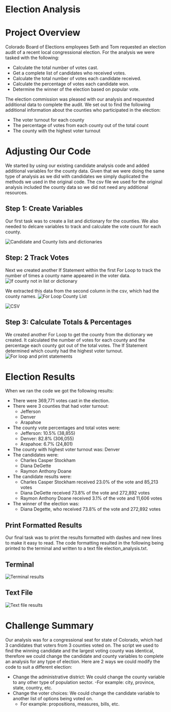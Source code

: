 # Election Analysis

# Project Overview
Colorado Board of Elections employees Seth and Tom requested an election audit of a recent local congressional election. For the analysis we were tasked with the following:

- Calculate the total number of votes cast. 
- Get a complete list of candidates who received votes. 
- Calculate the total number of votes each candidate received. 
- Calculate the percentage of votes each candidate won.
- Determine the winner of the election based on popular vote.

The election commission was pleased with our analysis and requested additional data to complete the audit. We set out to find the following additional information about the counties who participated in the election: 
- The voter turnout for each county
- The percentage of votes from each county out of the total count
- The county with the highest voter turnout 

# Adjusting Our Code 
We started by using our existing candidate analysis code and added additional variables for the county data. Given that we were doing the same type of analysis as we did with candidates we simply duplicated the methods we used in the original code. The csv file we used for the original analysis included the county data so we did not need any additional resources. 

## Step 1: Create Variables
Our first task was to create a list and dictionary for the counties. We also needed to delcare variables to track and calculate the vote count for each county. 

![Candidate and County lists and dictionaries](https://user-images.githubusercontent.com/66224990/166068736-2c787f27-bf50-4336-a7c8-94bee4ab98f4.png)

## Step: 2 Track Votes
Next we created another If Statement within the first For Loop to track the number of times a county name appeared in the voter data. 
![If county not in list or dictionary](https://user-images.githubusercontent.com/66224990/166069260-f264ce23-f5a7-491a-8a60-ca9ec455095b.png)

We extracted this data from the second column in the csv, which had the county names. 
![For Loop County List](https://user-images.githubusercontent.com/66224990/166075646-05f29bab-165b-48fa-a1b1-f62ba2c07703.png)

![CSV](https://user-images.githubusercontent.com/66224990/166075508-a0683dd3-a224-4a70-9eb5-39adf42ea316.png)

## Step 3: Calculate Totals & Percentages
We created another For Loop to get the county from the dictionary we created. It calculated the number of votes for each county and the percentage each county got out of the total votes. The If Statement determined which county had the highest voter turnout.
![For loop and print statements](https://user-images.githubusercontent.com/66224990/166069263-6d8933f9-44e9-4f51-b52c-bc96a3abc511.png)

# Election Results
When we ran the code we got the following results:
- There were 369,771 votes cast in the election. 
- There were 3 counties that had voter turnout: 
	- Jefferson
	- Denver 
	- Arapahoe
- The county vote percentages and total votes were:
	- Jefferson: 10.5% (38,855)
	- Denver: 82.8% (306,055)
	- Arapahoe: 6.7% (24,801)
- The county with highest voter turnout was: Denver
- The candidates were: 
    - Charles Casper Stockham
    - Diana DeGette
    - Raymon Anthony Doane
- The candidate results were:
    - Charles Casper Stockham received 23.0% of the vote and 85,213 votes
    - Diana DeGette received 73.8% of the vote and 272,892 votes
    - Raymon Anthony Doane received 3.1% of the vote and 11,606 votes
- The winner of the election was: 
    - Diana Degette, who received 73.8% of the vote and 272,892 votes

## Print Formatted Results
Our final task was to print the results formatted with dashes and new lines to make it easy to read. The code formatting resulted in the following being printed to the terminal and written to a text file election_analysis.txt.

## Terminal
![Terminal results](https://user-images.githubusercontent.com/66224990/166069124-5404da2c-8ff7-425c-99ff-6733ad77a753.png)


## Text File
![Text file results](https://user-images.githubusercontent.com/66224990/166069154-4c01c12b-9937-4255-9b3a-867f10c2cbd9.png)

# Challenge Summary
Our analysis was for a congressional seat for state of Colorado, which had 3 candidates that voters from 3 counties voted on. The script we used to find the winning candidate and the largest voting county was identical, therefore we could change the candidate and county variables to complete an analysis for any type of election. Here are 2 ways we could modify the code to suit a different election: 
- Change the administrative district: We could change the county variable to any other type of population sector.
	-For example: city, province, state, country, etc. 
- Change the voter choices: We could change the candidate variable to another list of options being voted on. 
	- For example: propositions, measures, bills, etc.

